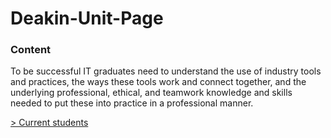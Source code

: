 # Deakin-Unit-Page
<h3> Content</h3>
 <p>
 	To be successful IT graduates need to understand the use of industry tools and practices, 
     the ways these tools work and connect together, and the underlying professional, ethical, 
     and teamwork knowledge and skills needed to put these into practice in a professional manner.
 </p>
 <a href="https://www.deakin.edu.au/students/enrolment-and-fees/fees"> > Current students</a>
